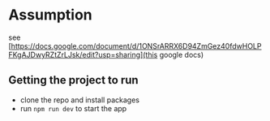 # Assumption

see [https://docs.google.com/document/d/1ONSrARRX6D94ZmGez40fdwHOLPFKgAJDwyRZtZrLJsk/edit?usp=sharing](this google docs)

## Getting the project to run

- clone the repo and install packages
- run `npm run dev` to start the app
